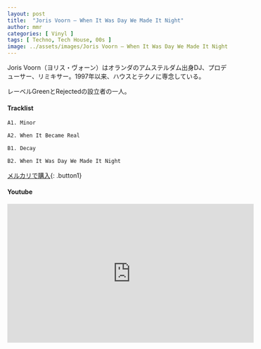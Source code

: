 ```yaml
---
layout: post
title:  "Joris Voorn – When It Was Day We Made It Night"
author: mmr
categories: [ Vinyl ]
tags: [ Techno, Tech House, 00s ]
image: ../assets/images/Joris Voorn – When It Was Day We Made It Night.webp
---
```


Joris Voorn（ヨリス・ヴォーン）はオランダのアムステルダム出身DJ、プロデューサー、リミキサー。1997年以来、ハウスとテクノに専念している。

レーベルGreenとRejectedの設立者の一人。

#### Tracklist
```md
A1. Minor

A2. When It Became Real

B1. Decay

B2. When It Was Day We Made It Night
```

[メルカリで購入](https://jp.mercari.com/item/m54807852331?afid=6142608987){: .button1}

#### Youtube
<iframe width="560" height="315" src="https://www.youtube.com/embed/62zBsPUaQF4?si=mUdki_KlAE-2yo9X" title="YouTube video player" frameborder="0" allow="accelerometer; autoplay; clipboard-write; encrypted-media; gyroscope; picture-in-picture; web-share" referrerpolicy="strict-origin-when-cross-origin" allowfullscreen></iframe>